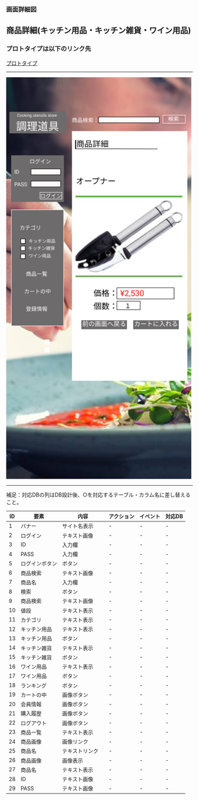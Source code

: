 ### 画面詳細図
## 商品詳細(キッチン用品・キッチン雑貨・ワイン用品)
### プロトタイプは以下のリンク先
[プロトタイプ](https://www.figma.com/file/Bbyoi3oY44HApNDN9uLFlB/cook?node-id=1%3A3)
*****
<img src="../img/オープナー.png" width="500">

*****
補足：対応DBの列はDB設計後、○を対応するテーブル・カラム名に差し替えること。

| ID | 要素 | 内容 | アクション | イベント | 対応DB |
|----|------|-----|------------|---------|-------|
|1   |バナー|サイト名表示|-      |-        |-      |
|2   |ログイン|テキスト画像|-    |-        |-      |
|3   |ID     |入力欄　　|-    |-        |-      |
|4   |PASS   |入力欄　　|-    |-        |-      |
|5   |ログインボタン|ボタン|-    |-        |-      |
|6   |商品検索|テキスト画像|-    |-        |-      |
|7   |商品名　|入力欄　　|-    |-        |-      |
|8   |検索　　|ボタン　　　|-    |-        |-      |
|9   |商品検索|テキスト画像|-    |-        |-      |
|10  |値段　|テキスト表示　　|-    |-        |-      |
|11  |カテゴリ|テキスト表示|-    |-        |-      |
|12  |キッチン用品　|テキスト表示|-    |-        |-      |
|13  |キッチン用品　|ボタン|-    |-        |-      |
|14  |キッチン雑貨　|テキスト表示|-    |-        |-      |
|15  |キッチン雑貨　|ボタン|-    |-        |-      |
|16  |ワイン用品　|テキスト表示|-    |-        |-      |
|17  |ワイン用品　|ボタン|-    |-        |-      |
|18  |ランキング　　|ボタン　　　|-    |-        |-      |
|19  |カートの中|画像ボタン|-    |-        |-      |
|20  |会員情報|画像ボタン　|-    |-        |-      |
|21  |購入履歴|画像ボタン　|-    |-        |-      |
|22  |ログアウト|画像ボタン　|-    |-        |-      |
|23  |商品一覧|テキスト表示|-    |-        |-      |
|24  |商品画像|画像リンク　|-    |-        |-      |
|25  |商品名|テキストリンク|-    |-        |-      |
|26  |商品画像|画像表示　　|-    |-        |-      |
|27  |商品名|テキスト表示　　|-    |-        |-      |
|28  |ID|テキスト画像　　|-    |-        |-      |
|29  |PASS|テキスト画像　　|-    |-        |-      |
